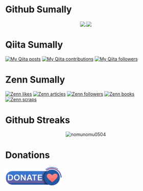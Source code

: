 # Github Sumally
<p align="center">
  <a href="https://github-readme-stats.vercel.app/api?username=nomunomu0504&count_private=true&show_icons=true&theme=chartreuse-dark">
    <img align="center" src="https://github-readme-stats.vercel.app/api?username=nomunomu0504&bg_color=30,e96443,904e95&title_color=fff&text_color=fff" />
  </a>
  <a href="https://github.com/nomunomu0504">
    <img align="center" src="https://github-readme-stats.vercel.app/api/top-langs/?username=nomunomu0504&bg_color=30,e96443,904e95&title_color=fff&text_color=fff" />
  </a>
</p>


# Qiita Sumally
[![My Qiita posts](https://qiita-badge.apiapi.app/s/nomunomu0504/posts.svg)](http://qiita.com/nomunomu0504)
[![My Qiita contributions](https://qiita-badge.apiapi.app/s/nomunomu0504/contributions.svg)](http://qiita.com/nomunomu0504)
[![My Qiita followers](https://qiita-badge.apiapi.app/s/nomunomu0504/followers.svg)](http://qiita.com/nomunomu0504)


# Zenn Sumally
[![Zenn likes](https://zenn.badge.nikaera.com/s/nomunomu0504/likes?style=flat)](https://zenn.dev/nomunomu0504)
[![Zenn articles](https://zenn.badge.nikaera.com/s/nomunomu0504/articles?style=flat)](https://zenn.dev/nomunomu0504/articles)
[![Zenn followers](https://zenn.badge.nikaera.com/s/nomunomu0504/followers?style=flat)](https://zenn.dev/nomunomu0504/followers)
[![Zenn books](https://zenn.badge.nikaera.com/s/nomunomu0504/books?style=flat)](https://zenn.dev/nomunomu0504/books)
[![Zenn scraps](https://zenn.badge.nikaera.com/s/nomunomu0504/scraps?style=flat)](https://zenn.dev/nomunomu0504/scraps)


# Github Streaks
<p align="center"><img src="https://github-readme-streak-stats.herokuapp.com/?user=nomunomu0504&theme=black-ice&hide_border=true&stroke=0000&background=0D1117&ring=e05397&fire=e05397&currStreakLabel=e05397&bg_color=30,e96443,904e95&title_color=fff&text_color=fff" alt="nomunomu0504" /></p>

# Donations
<a href="https://buy.stripe.com/3cseWH3MresPa5y288">
  <img src="https://raw.githubusercontent.com/nomunomu0504/nomunomu0504/main/donation.png" height=60 />
</a>
